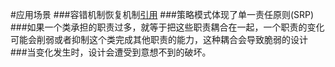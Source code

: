 #应用场景
###容错机制恢复机制[引用](http://chjavach.iteye.com/blog/698743)
###策略模式体现了单一责任原则(SRP)
###如果一个类承担的职责过多，就等于把这些职责耦合在一起，一个职责的变化可能会削弱或者抑制这个类完成其他职责的能力，这种耦合会导致脆弱的设计
###当变化发生时，设计会遭受到意想不到的破坏。